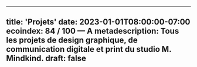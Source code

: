 
---
title: 'Projets'
date: 2023-01-01T08:00:00-07:00
ecoindex: 84&nbsp;/&nbsp;100 — A
metadescription: Tous les projets de design graphique, de communication digitale et print du studio M. Mindkind.
draft: false
---
